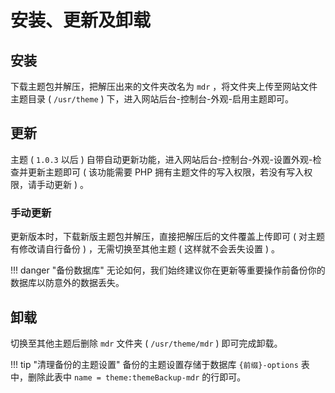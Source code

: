 # 安装、更新及卸载

## 安装

下载主题包并解压，把解压出来的文件夹改名为 `mdr` ，将文件夹上传至网站文件主题目录 ( `/usr/theme` ) 下，进入网站后台-控制台-外观-启用主题即可。

## 更新

主题 ( `1.0.3` 以后 ) 自带自动更新功能，进入网站后台-控制台-外观-设置外观-检查并更新主题即可 ( 该功能需要 PHP 拥有主题文件的写入权限，若没有写入权限，请手动更新 ) 。

### 手动更新

更新版本时，下载新版主题包并解压，直接把解压后的文件覆盖上传即可 ( 对主题有修改请自行备份 ) ，无需切换至其他主题 ( 这样就不会丢失设置 ) 。

!!! danger "备份数据库"
    无论如何，我们始终建议你在更新等重要操作前备份你的数据库以防意外的数据丢失。

## 卸载

切换至其他主题后删除 `mdr` 文件夹 ( `/usr/theme/mdr` ) 即可完成卸载。

!!! tip "清理备份的主题设置"
    备份的主题设置存储于数据库 `{前缀}-options` 表中，删除此表中 `name = theme:themeBackup-mdr` 的行即可。
